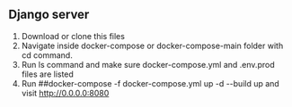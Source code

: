 ## Django server

1. Download or clone this files
2. Navigate inside docker-compose or docker-compose-main folder with cd command.
3. Run ls command and make sure docker-compose.yml and .env.prod files are listed
4. Run ##docker-compose -f docker-compose.yml up -d --build  up and visit http://0.0.0.0:8080
